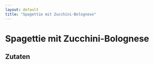 ```yaml
---
layout: default
title: "Spagettie mit Zucchini-Bolognese"
---
```

# Spagettie mit Zucchini-Bolognese
## Zutaten
